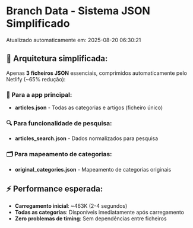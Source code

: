 # Branch Data - Sistema JSON Simplificado
Atualizado automaticamente em: 2025-08-20 06:30:21

## 🎯 Arquitetura simplificada:
Apenas **3 ficheiros JSON** essenciais, comprimidos automaticamente pelo Netlify (~65% redução):

### 📱 Para a app principal:
- **articles.json** - Todas as categorias e artigos (ficheiro único)

### 🔍 Para funcionalidade de pesquisa:
- **articles_search.json** - Dados normalizados para pesquisa

### 🗂️ Para mapeamento de categorias:
- **original_categories.json** - Mapeamento de categorias originais

## ⚡ Performance esperada:
- **Carregamento inicial**: ~463K (2-4 segundos)
- **Todas as categorias**: Disponíveis imediatamente após carregamento
- **Zero problemas de timing**: Sem dependências entre ficheiros
